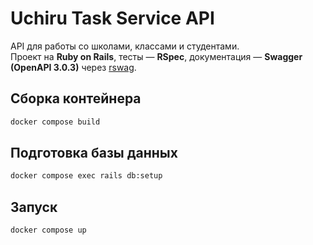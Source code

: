 # Uchiru Task Service API

API для работы со школами, классами и студентами.  
Проект на **Ruby on Rails**, тесты — **RSpec**, документация — **Swagger (OpenAPI 3.0.3)** через [rswag](https://github.com/rswag/rswag).


## Сборка контейнера

```bash
docker compose build
```
## Подготовка базы данных

```bash
docker compose exec rails db:setup
```
## Запуск

```bash
docker compose up
```
